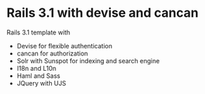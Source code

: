 Rails 3.1 with devise and cancan
================================

Rails 3.1 template with

  * Devise for flexible authentication
  * cancan for authorization
  * Solr with Sunspot for indexing and search engine
  * I18n and L10n
  * Haml and Sass
  * JQuery with UJS
